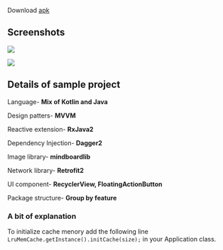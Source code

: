 Download [apk](https://github.com/buddhasaikia/MindValleyChallenge/blob/master/apk/MindValleyChallengeBuddhaS-0.1.0.225-20181116-prod-debug.apk)
## Screenshots

![](https://github.com/buddhasaikia/MindValleyChallenge/blob/master/screenshots/device-2018-11-16-183633.png?raw=true)

![](https://github.com/buddhasaikia/MindValleyChallenge/blob/master/screenshots/device-2018-11-16-190251.png?raw=true)

## Details of sample project

Language- **Mix of Kotlin and Java**

Design patters- **MVVM**

Reactive extension- **RxJava2**

Dependency Injection- **Dagger2**

Image library- **mindboardlib**

Network library- **Retrofit2**

UI component- **RecyclerView, FloatingActionButton**

Package structure- **Group by feature**


### A bit of explanation
To initialize cache menory add the following line ```LruMemCache.getInstance().initCache(size);``` in your Application class.
